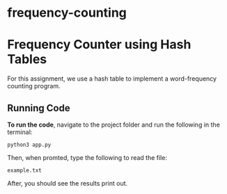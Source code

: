 # frequency-counting

# Frequency Counter using Hash Tables

For this assignment, we use a hash table to implement a word-frequency counting program.

## Running Code

**To run the code**, navigate to the project folder and run the following in the terminal:

```
python3 app.py
```

Then, when promted, type the following to read the file:

```
example.txt
```

After, you should see the results print out.
